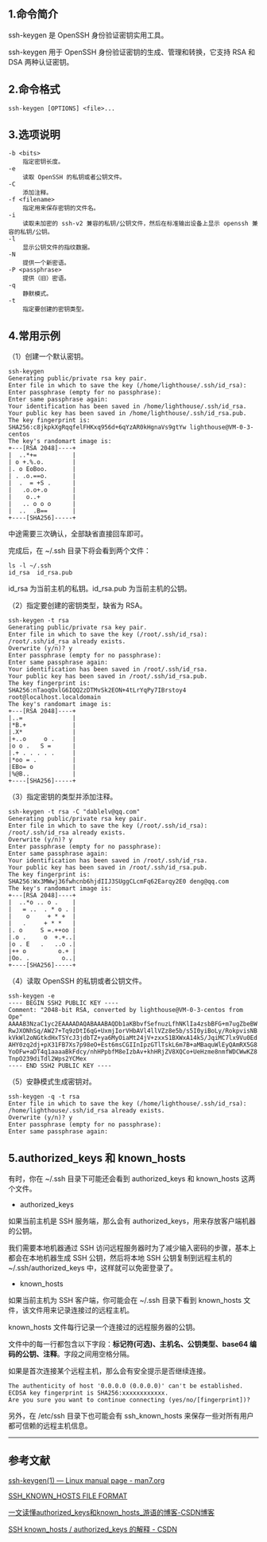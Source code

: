 ## 1.命令简介
ssh-keygen 是 OpenSSH 身份验证密钥实用工具。

ssh-keygen 用于 OpenSSH 身份验证密钥的生成、管理和转换，它支持 RSA 和 DSA 两种认证密钥。

## 2.命令格式
```shell
ssh-keygen [OPTIONS] <file>...
```

## 3.选项说明
```shell
-b <bits>
	指定密钥长度。
-e
	读取 OpenSSH 的私钥或者公钥文件。
-C
	添加注释。
-f <filename>
	指定用来保存密钥的文件名。
-i
	读取未加密的 ssh-v2 兼容的私钥/公钥文件，然后在标准输出设备上显示 openssh 兼容的私钥/公钥。
-l
	显示公钥文件的指纹数据。
-N
	提供一个新密语。
-P <passphrase>
	提供（旧）密语。
-q
	静默模式。
-t
	指定要创建的密钥类型。
```
## 4.常用示例
（1）创建一个默认密钥。
```shell
ssh-keygen
Generating public/private rsa key pair.
Enter file in which to save the key (/home/lighthouse/.ssh/id_rsa): 
Enter passphrase (empty for no passphrase): 
Enter same passphrase again: 
Your identification has been saved in /home/lighthouse/.ssh/id_rsa.
Your public key has been saved in /home/lighthouse/.ssh/id_rsa.pub.
The key fingerprint is:
SHA256:c8jkpkXgRqqfelFHKxq956d+6qYzAR0kHgnaVs9gtYw lighthouse@VM-0-3-centos
The key's randomart image is:
+---[RSA 2048]----+
|  ..*+=          |
| o +.%.o.        |
|. o EoBoo.       |
| . .o.==o.       |
|  .  = +S .      |
|   .o.o+.o       |
|    o..+         |
|   .. o o o      |
|  ..  .B==       |
+----[SHA256]-----+
```
中途需要三次确认，全部缺省直接回车即可。

完成后，在 ~/.ssh 目录下将会看到两个文件：
```
ls -l ~/.ssh
id_rsa  id_rsa.pub
```
id_rsa 为当前主机的私钥。id_rsa.pub 为当前主机的公钥。

（2）指定要创建的密钥类型，缺省为 RSA。
```shell
ssh-keygen -t rsa
Generating public/private rsa key pair.
Enter file in which to save the key (/root/.ssh/id_rsa): 
/root/.ssh/id_rsa already exists.
Overwrite (y/n)? y
Enter passphrase (empty for no passphrase): 
Enter same passphrase again: 
Your identification has been saved in /root/.ssh/id_rsa.
Your public key has been saved in /root/.ssh/id_rsa.pub.
The key fingerprint is:
SHA256:nTaoqOxlG6IQQ2zDTMvSk2EON+4tLrYqPy7IBrstoy4 root@localhost.localdomain
The key's randomart image is:
+---[RSA 2048]----+
|..=              |
|*B.+             |
|.X*              |
|+..o     o .     |
|o o .   S =      |
|.+ . . . . .     |
|*oo = .          |
|EBo= o           |
|%@B..            |
+----[SHA256]-----+
```

（3）指定密钥的类型并添加注释。
```shell
ssh-keygen -t rsa -C "dablelv@qq.com"
Generating public/private rsa key pair.
Enter file in which to save the key (/root/.ssh/id_rsa): 
/root/.ssh/id_rsa already exists.
Overwrite (y/n)? y
Enter passphrase (empty for no passphrase): 
Enter same passphrase again: 
Your identification has been saved in /root/.ssh/id_rsa.
Your public key has been saved in /root/.ssh/id_rsa.pub.
The key fingerprint is:
SHA256:Wx3MWwj36fwhcnb6hjdIIJ3SUggCLcmFq62Earqy2E0 deng@qq.com
The key's randomart image is:
+---[RSA 2048]----+
|  ..*o .. o .    |
|   = ..  . * o . |
|    o     + * +  |
|   .     + * *   |
|. o     S =.++oo |
|.o .     o  +.+..|
|o . E   .   ..o .|
|++ o         o.+ |
|Oo. .         o..|
+----[SHA256]-----+
```

（4）读取 OpenSSH 的私钥或者公钥文件。
```shell
ssh-keygen -e
---- BEGIN SSH2 PUBLIC KEY ----
Comment: "2048-bit RSA, converted by lighthouse@VM-0-3-centos from Ope"
AAAAB3NzaC1yc2EAAAADAQABAAABAQDb1aKBbvfSefnuzLfhNKlIa4zsbBFG+m7ugZbeBW
RwJXONhSq/AW27+Tq9zDtI6qG+UxmjIorVHbAVl4llVZz8e5b/s5I0yiBoLy/RokpvisNB
kVkWl2oNGtkdHxTSYcJ3jdbTZ+ya6MyOiaMt24jV+zxxS1BXWxA14kS/JqiMC7lx9Vu0Ed
AHY0zq2dj+pX31FB7Xs7p98eO+Est6msCGIInIpzGTlTskL6m7B+aMBaquWlEyQAmRX5G8
YoOFw+aDT4q1aaaaBkFdcy/nhHPpbfM8eIzbAv+khHRjZV8XQCo+UeHzme8nmfWDCWwKZ8
TnpO239diTdl2Wps2YCMex
---- END SSH2 PUBLIC KEY ----
```
（5）安静模式生成密钥对。
```shell
ssh-keygen -q -t rsa
Enter file in which to save the key (/home/lighthouse/.ssh/id_rsa): 
/home/lighthouse/.ssh/id_rsa already exists.
Overwrite (y/n)? y
Enter passphrase (empty for no passphrase): 
Enter same passphrase again:
```
## 5.authorized_keys 和 known_hosts
有时，你在 ~/.ssh 目录下可能还会看到 authorized_keys 和 known_hosts 这两个文件。

- authorized_keys

如果当前主机是 SSH 服务端，那么会有 authorized_keys，用来存放客户端机器的公钥。

我们需要本地机器通过 SSH 访问远程服务器时为了减少输入密码的步骤，基本上都会在本地机器生成 SSH 公钥，然后将本地 SSH 公钥复制到远程主机的 ~/.ssh/authorized_keys 中，这样就可以免密登录了。

- known_hosts

如果当前主机为 SSH 客户端，你可能会在 ~/.ssh 目录下看到 known_hosts 文件，该文件用来记录连接过的远程主机。

known_hosts 文件每行记录一个连接过的远程服务器的公钥。

文件中的每一行都包含以下字段：**标记符(可选)、主机名、公钥类型、base64 编码的公钥、注释**。字段之间用空格分隔。

如果是首次连接某个远程主机，那么会有安全提示是否继续连接。
```shell
The authenticity of host '0.0.0.0 (0.0.0.0)' can't be established.
ECDSA key fingerprint is SHA256:xxxxxxxxxxxx.
Are you sure you want to continue connecting (yes/no/[fingerprint])?
```
另外，在 /etc/ssh 目录下也可能会有 ssh_known_hosts 来保存一些对所有用户都可信赖的远程主机信息。

---
## 参考文献
[ssh-keygen(1) — Linux manual page - man7.org](https://man7.org/linux/man-pages/man1/ssh-keygen.1.html)

[SSH_KNOWN_HOSTS FILE FORMAT](https://man7.org/linux/man-pages/man8/sshd.8.html#SSH_KNOWN_HOSTS_FILE_FORMAT)

[一文读懂authorized_keys和known_hosts_游语的博客-CSDN博客](https://blog.csdn.net/qq_26400953/article/details/105145103)

[SSH known_hosts / authorized_keys 的解释 - CSDN](https://blog.csdn.net/guoke312/article/details/113563911)
